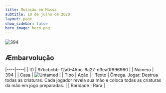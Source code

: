 ```yaml
---
title: Mutação em Massa
subtitle: 10 de julho de 2020
layout: page
show_sidebar: false
hero_image: hero.png
---
```


![394](https://cdn.keyforgegame.com/media/card_front/pt/479_394_85J25GC24WC2_pt.png)

## Æmbarvolução

|----|----|
| ID | 97bcbcbb-f2a0-45bc-9a27-d3ea0f996960 |
| Número | 394 |
| Casa | ![Untamed](https://archonarcana.com/images/thumb/b/bd/Untamed.png/22px-Untamed.png "Indomados") |
| Tipo | Ação |
| Texto | Ômega.  Jogar: Destrua todas as criaturas. Cada jogador revela sua mão e coloca todas as criaturas da mão em jogo preparadas. |
| Raridade | Rara |
